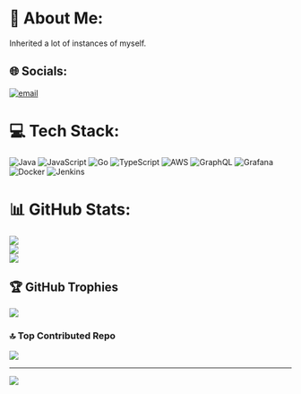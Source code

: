 # 💫 About Me:
Inherited a lot of instances of myself.


## 🌐 Socials:
[![email](https://img.shields.io/badge/Email-D14836?logo=gmail&logoColor=white)](mailto:221601012@rajalakshmi.edu.in) 

# 💻 Tech Stack:
![Java](https://img.shields.io/badge/java-%23ED8B00.svg?style=for-the-badge&logo=openjdk&logoColor=white) ![JavaScript](https://img.shields.io/badge/javascript-%23323330.svg?style=for-the-badge&logo=javascript&logoColor=%23F7DF1E) ![Go](https://img.shields.io/badge/go-%2300ADD8.svg?style=for-the-badge&logo=go&logoColor=white) ![TypeScript](https://img.shields.io/badge/typescript-%23007ACC.svg?style=for-the-badge&logo=typescript&logoColor=white) ![AWS](https://img.shields.io/badge/AWS-%23FF9900.svg?style=for-the-badge&logo=amazon-aws&logoColor=white) ![GraphQL](https://img.shields.io/badge/-GraphQL-E10098?style=for-the-badge&logo=graphql&logoColor=white) ![Grafana](https://img.shields.io/badge/grafana-%23F46800.svg?style=for-the-badge&logo=grafana&logoColor=white) ![Docker](https://img.shields.io/badge/docker-%230db7ed.svg?style=for-the-badge&logo=docker&logoColor=white) ![Jenkins](https://img.shields.io/badge/jenkins-%232C5263.svg?style=for-the-badge&logo=jenkins&logoColor=white)
# 📊 GitHub Stats:
![](https://github-readme-stats.vercel.app/api?username=atharsh07&theme=dark&hide_border=false&include_all_commits=true&count_private=true)<br/>
![](https://nirzak-streak-stats.vercel.app/?user=atharsh07&theme=dark&hide_border=false)<br/>
![](https://github-readme-stats.vercel.app/api/top-langs/?username=atharsh07&theme=dark&hide_border=false&include_all_commits=true&count_private=true&layout=compact)

## 🏆 GitHub Trophies
![](https://github-profile-trophy.vercel.app/?username=atharsh07&theme=radical&no-frame=false&no-bg=true&margin-w=4)

### 🔝 Top Contributed Repo
![](https://github-contributor-stats.vercel.app/api?username=atharsh07&limit=5&theme=dark&combine_all_yearly_contributions=true)

---
[![](https://visitcount.itsvg.in/api?id=atharsh07&icon=0&color=0)](https://visitcount.itsvg.in)

<!-- Proudly created with GPRM ( https://gprm.itsvg.in ) -->
